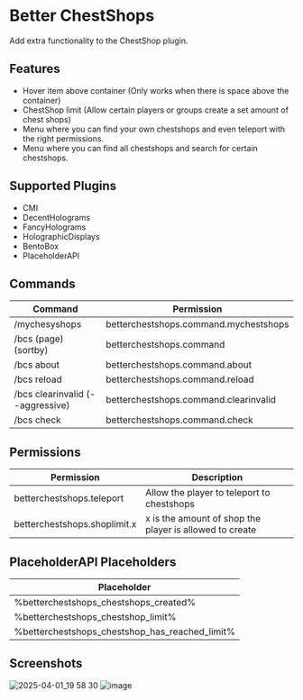 # Better ChestShops

Add extra functionality to the ChestShop plugin.

## Features
* Hover item above container (Only works when there is space above the container)
* ChestShop limit (Allow certain players or groups create a set amount of chest shops)
* Menu where you can find your own chestshops and even teleport with the right permissions.
* Menu where you can find all chestshops and search for certain chestshops.

## Supported Plugins
* CMI
* DecentHolograms
* FancyHolograms
* HolographicDisplays
* BentoBox
* PlaceholderAPI

## Commands

| Command                          | Permission                            |
|----------------------------------|---------------------------------------|
| /mychesyshops                    | betterchestshops.command.mychestshops |
| /bcs (page) (sortby)             | betterchestshops.command              |
| /bcs about                       | betterchestshops.command.about        |
| /bcs reload                      | betterchestshops.command.reload       |
| /bcs clearinvalid (--aggressive) | betterchestshops.command.clearinvalid |
| /bcs check                       | betterchestshops.command.check        |

## Permissions
| Permission                   | Description                                             |
|------------------------------|---------------------------------------------------------|
| betterchestshops.teleport    | Allow the player to teleport to chestshops              |
| betterchestshops.shoplimit.x | x is the amount of shop the player is allowed to create |

## PlaceholderAPI Placeholders
| Placeholder                                     |
|-------------------------------------------------|
| %betterchestshops_chestshops_created%           |
| %betterchestshops_chestshop_limit%              |
| %betterchestshops_chestshop_has_reached_limit%  |

## Screenshots

![2025-04-01_19 58 30](https://github.com/user-attachments/assets/2be33c6c-f976-4eca-b98c-a6490c643949)
![image](https://github.com/user-attachments/assets/396969a2-f589-4b22-bc48-d5357cb31cc1)
